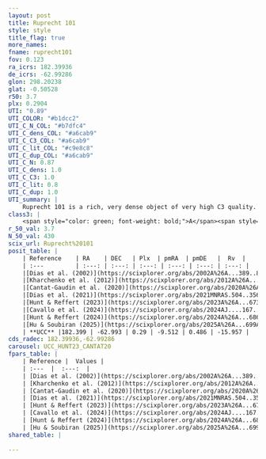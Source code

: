 ```yaml
---
layout: post
title: Ruprecht 101
style: style
title_flag: true
more_names: 
fname: ruprecht101
fov: 0.123
ra_icrs: 182.39936
de_icrs: -62.99286
glon: 298.20238
glat: -0.50528
r50: 3.7
plx: 0.2904
UTI: "0.89"
UTI_COLOR: "#b1dcc2"
UTI_C_N_COL: "#b7dfc4"
UTI_C_dens_COL: "#a6cab9"
UTI_C_C3_COL: "#a6cab9"
UTI_C_lit_COL: "#c9e8c8"
UTI_C_dup_COL: "#a6cab9"
UTI_C_N: 0.87
UTI_C_dens: 1.0
UTI_C_C3: 1.0
UTI_C_lit: 0.8
UTI_C_dup: 1.0
UTI_summary: |
    Ruprecht 101 is a rich, very dense object of very high C3 quality. It is well-studied in the literature.
class3: |
    <span style="color: green; font-weight: bold;">A</span><span style="color: green; font-weight: bold;">A</span>
r_50_val: 3.7
N_50_val: 430
scix_url: Ruprecht%20101
posit_table: |
    | Reference    | RA    | DEC   | Plx  | pmRA  | pmDE   |  Rv  |
    | :---         | :---: | :---: | :---: | :---: | :---: | :---: |
    |[Dias et al. (2002)](https://scixplorer.org/abs/2002A%26A...389..871D) | 182.408 | -62.983 | -- | -3.99 | 2.34 | -- |
    |[Kharchenko et al. (2012)](https://scixplorer.org/abs/2012A%26A...543A.156K) | 182.393 | -63.005 | -- | -4.66 | 1.07 | -- |
    |[Cantat-Gaudin et al. (2020)](https://scixplorer.org/abs/2020A%26A...640A...1C) | 182.398 | -62.995 | 0.272 | -9.521 | 0.479 | -- |
    |[Dias et al. (2021)](https://scixplorer.org/abs/2021MNRAS.504..356D) | 182.41 | -62.99 | 0.272 | -9.519 | 0.474 | -14.973 |
    |[Hunt & Reffert (2023)](https://scixplorer.org/abs/2023A%26A...673A.114H) | 182.405 | -62.99 | 0.294 | -9.515 | 0.48 | -10.964 |
    |[Cavallo et al. (2024)](https://scixplorer.org/abs/2024AJ....167...12C) | 182.379 | -62.993 | 0.294 | -- | -- | -- |
    |[Hunt & Reffert (2024)](https://scixplorer.org/abs/2024A%26A...686A..42H) | 182.405 | -62.99 | 0.294 | -9.515 | 0.48 | -10.964 |
    |[Hu & Soubiran (2025)](https://scixplorer.org/abs/2025A%26A...699A.246H) | 182.379 | -62.993 | -- | -- | -- | -- |
    | **UCC** |182.399 | -62.993 | 0.29 | -9.512 | 0.486 | -15.957 | 
cds_radec: 182.39936,-62.99286
carousel: UCC_HUNT23_CANTAT20
fpars_table: |
    | Reference |  Values |
    | :---  |  :---:  |
    | [Dias et al. (2002)](https://scixplorer.org/abs/2002A%26A...389..871D) | `E(B-V)=0.52, Dist=2318.0, Age=9.05` |
    | [Kharchenko et al. (2012)](https://scixplorer.org/abs/2012A%26A...543A.156K) | `e_bv=0.687, distance=2856, log_age=8.87` |
    | [Cantat-Gaudin et al. (2020)](https://scixplorer.org/abs/2020A%26A...640A...1C) | `AVNN=1.32, DMNN=12.24, AgeNN=9.02` |
    | [Dias et al. (2021)](https://scixplorer.org/abs/2021MNRAS.504..356D) | `Av=1.872, Dist=2851, logage=9.013, [Fe/H]=0.024` |
    | [Hunt & Reffert (2023)](https://scixplorer.org/abs/2023A%26A...673A.114H) | `AV50=2.024, diffAV50=0.68, MOD50=12.5, logAge50=8.765` |
    | [Cavallo et al. (2024)](https://scixplorer.org/abs/2024AJ....167...12C) | `AV50=2.04, dMod50=11.78, logAge50=9.07, [Fe/H]50=-0.06` |
    | [Hunt & Reffert (2024)](https://scixplorer.org/abs/2024A%26A...686A..42H) | `MassJ=4140.50` |
    | [Hu & Soubiran (2025)](https://scixplorer.org/abs/2025A%26A...699A.246H) | `MA22=-0.24, MA23f=-0.19, MA23g=0.07, MZ23=-0.3, MK24=-0.2, MF24=-0.15` |
shared_table: |
    
---
```

